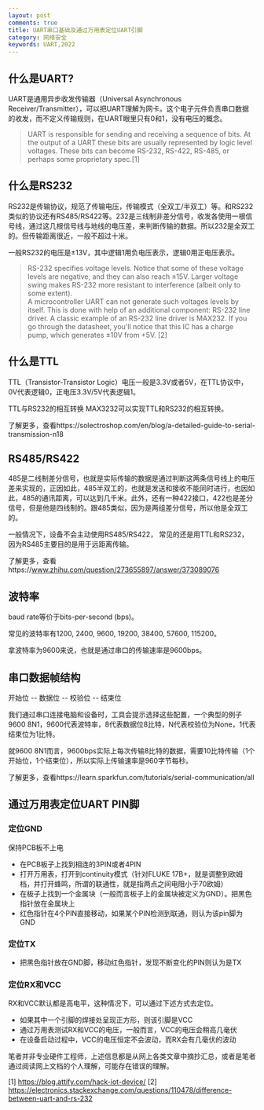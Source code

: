 ```yaml
---
layout: post
comments: true
title: UART串口基础及通过万用表定位UART引脚
category: 网络安全
keywords: UART,2022
---
```


## 什么是UART?

UART是通用异步收发传输器（Universal Asynchronous Receiver/Transmitter），可以把UART理解为网卡。这个电子元件负责串口数据的收发，而不定义传输规则，在UART眼里只有0和1，没有电压的概念。

> UART is responsible for sending and receiving a sequence of bits. At the output of a UART these bits are usually represented by logic level voltages. These bits can become RS-232, RS-422, RS-485, or perhaps some proprietary spec.[1]

## 什么是RS232

RS232是传输协议，规范了传输电压，传输模式（全双工/半双工）等。和RS232类似的协议还有RS485/RS422等。232是三线制非差分信号，收发各使用一根信号线，通过这几根信号线与地线的电压差，来判断传输的数据。所以232是全双工的。但传输距离很近，一般不超过十米。

一般RS232的电压是±13V，其中逻辑1用负电压表示，逻辑0用正电压表示。

> RS-232 specifies voltage levels. Notice that some of these voltage levels are negative, and they can also reach ±15V. Larger voltage swing makes RS-232 more resistant to interference (albeit only to some extent). <br>A microcontroller UART can not generate such voltages levels by itself. This is done with help of an additional component: RS-232 line driver. A classic example of an RS-232 line driver is MAX232. If you go through the datasheet, you'll notice that this IC has a charge pump, which generates ±10V from +5V. [2]

## 什么是TTL
TTL（Transistor-Transistor Logic）电压一般是3.3V或者5V，在TTL协议中，0V代表逻辑0，正电压3.3V/5V代表逻辑1。

TTL与RS232的相互转换
MAX3232可以实现TTL和RS232的相互转换。

了解更多，查看https://solectroshop.com/en/blog/a-detailed-guide-to-serial-transmission-n18

## RS485/RS422
485是二线制差分信号，也就是实际传输的数据是通过判断这两条信号线上的电压差来实现的，正因如此，485半双工的，也就是发送和接收不能同时进行，也因如此，485的通讯距离，可以达到几千米。此外，还有一种422接口，422也是差分信号，但是他是四线制的。跟485类似，因为是两组差分信号，所以他是全双工的。

一般情况下，设备不会主动使用RS485/RS422， 常见的还是用TTL和RS232， 因为RS485主要目的是用于远距离传输。

了解更多，查看https://www.zhihu.com/question/273655897/answer/373089076

## 波特率
baud rate等价于bits-per-second (bps)。

常见的波特率有1200, 2400, 9600, 19200, 38400, 57600, 115200。

拿波特率为9600来说，也就是通过串口的传输速率是9600bps。

## 串口数据帧结构
开始位 -- 数据位 -- 校验位 -- 结束位

我们通过串口连接电脑和设备时，工具会提示选择这些配置，一个典型的例子9600 8N1，9600代表波特率，8代表数据位8比特，N代表校验位为None，1代表结束位为1比特。

就9600 8N1而言，9600bps实际上每次传输8比特的数据，需要10比特传输（1个开始位，1个结束位），所以实际上传输速率是960字节每秒。

了解更多，查看https://learn.sparkfun.com/tutorials/serial-communication/all

## 通过万用表定位UART PIN脚
### 定位GND
保持PCB板不上电
+ 在PCB板子上找到相连的3PIN或者4PIN
+ 打开万用表，打开到continuity模式（针对FLUKE 17B+，就是调整到欧姆档，并打开蜂鸣，所谓的联通性，就是指两点之间电阻小于70欧姆）
+ 在板子上找到一个金属块（一般而言板子上的金属块被定义为GND）。把黑色指针放在金属块上
+ 红色指针在4个PIN直接移动，如果某个PIN检测到联通，则认为该pin脚为GND

### 定位TX
+ 把黑色指针放在GND脚，移动红色指针，发现不断变化的PIN则认为是TX

### 定位RX和VCC
RX和VCC默认都是高电平，这种情况下，可以通过下述方式去定位。
+ 如果其中一个引脚的焊接处呈现正方形，则该引脚是VCC
+ 通过万用表测试RX和VCC的电压，一般而言，VCC的电压会稍高几毫伏
+ 在设备启动过程中，VCC的电压恒定不会波动，而RX会有几毫伏的波动

笔者并非专业硬件工程师，上述信息都是从网上各类文章中摘抄汇总，或者是笔者通过阅读网上文档的个人理解，可能存在错误的理解。

[1] https://blog.attify.com/hack-iot-device/
[2] https://electronics.stackexchange.com/questions/110478/difference-between-uart-and-rs-232